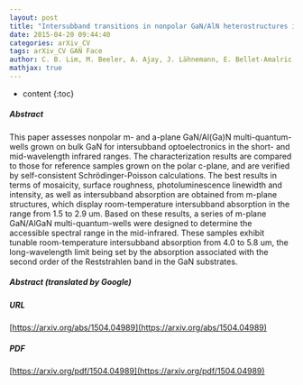 ```yaml
---
layout: post
title: "Intersubband transitions in nonpolar GaN/AlN heterostructures in the short and mid-wavelength infrared regions"
date: 2015-04-20 09:44:40
categories: arXiv_CV
tags: arXiv_CV GAN Face
author: C. B. Lim, M. Beeler, A. Ajay, J. Lähnemann, E. Bellet-Amalric, C. Bougerol, E. Monroy
mathjax: true
---
```


* content
{:toc}

##### Abstract
This paper assesses nonpolar m- and a-plane GaN/Al(Ga)N multi-quantum-wells grown on bulk GaN for intersubband optoelectronics in the short- and mid-wavelength infrared ranges. The characterization results are compared to those for reference samples grown on the polar c-plane, and are verified by self-consistent Schrödinger-Poisson calculations. The best results in terms of mosaicity, surface roughness, photoluminescence linewidth and intensity, as well as intersubband absorption are obtained from m-plane structures, which display room-temperature intersubband absorption in the range from 1.5 to 2.9 um. Based on these results, a series of m-plane GaN/AlGaN multi-quantum-wells were designed to determine the accessible spectral range in the mid-infrared. These samples exhibit tunable room-temperature intersubband absorption from 4.0 to 5.8 um, the long-wavelength limit being set by the absorption associated with the second order of the Reststrahlen band in the GaN substrates.

##### Abstract (translated by Google)


##### URL
[https://arxiv.org/abs/1504.04989](https://arxiv.org/abs/1504.04989)

##### PDF
[https://arxiv.org/pdf/1504.04989](https://arxiv.org/pdf/1504.04989)

